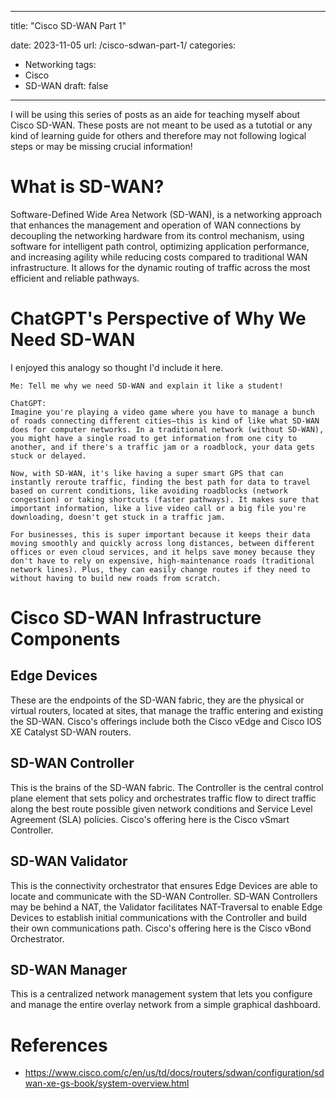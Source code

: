 ---
title: "Cisco SD-WAN Part 1"

date: 2023-11-05
url: /cisco-sdwan-part-1/
categories:
  - Networking
tags:
  - Cisco
  - SD-WAN
draft: false
-----

I will be using this series of posts as an aide for teaching myself about Cisco SD-WAN. These posts are not meant to be used as a tutotial or any kind of learning guide for others and therefore may not following logical steps or may be missing crucial information!

# What is SD-WAN?
Software-Defined Wide Area Network (SD-WAN), is a networking approach that enhances the management and operation of WAN connections by decoupling the networking hardware from its control mechanism, using software for intelligent path control, optimizing application performance, and increasing agility while reducing costs compared to traditional WAN infrastructure. It allows for the dynamic routing of traffic across the most efficient and reliable pathways.

# ChatGPT's Perspective of Why We Need SD-WAN

I enjoyed this analogy so thought I'd include it here.

```
Me: Tell me why we need SD-WAN and explain it like a student!

ChatGPT:
Imagine you're playing a video game where you have to manage a bunch of roads connecting different cities—this is kind of like what SD-WAN does for computer networks. In a traditional network (without SD-WAN), you might have a single road to get information from one city to another, and if there's a traffic jam or a roadblock, your data gets stuck or delayed.

Now, with SD-WAN, it's like having a super smart GPS that can instantly reroute traffic, finding the best path for data to travel based on current conditions, like avoiding roadblocks (network congestion) or taking shortcuts (faster pathways). It makes sure that important information, like a live video call or a big file you're downloading, doesn't get stuck in a traffic jam.

For businesses, this is super important because it keeps their data moving smoothly and quickly across long distances, between different offices or even cloud services, and it helps save money because they don't have to rely on expensive, high-maintenance roads (traditional network lines). Plus, they can easily change routes if they need to without having to build new roads from scratch.
```

# Cisco SD-WAN Infrastructure Components

## Edge Devices
These are the endpoints of the SD-WAN fabric, they are the physical or virtual routers, located at sites, that manage the traffic entering and existing the SD-WAN. Cisco's offerings include both the Cisco vEdge and Cisco IOS XE Catalyst SD-WAN routers.

## SD-WAN Controller
This is the brains of the SD-WAN fabric. The Controller is the central control plane element that sets policy and orchestrates traffic flow to direct traffic along the best route possible given network conditions and Service Level Agreement (SLA) policies. Cisco's offering here is the Cisco vSmart Controller.

## SD-WAN Validator
This is the connectivity orchestrator that ensures Edge Devices are able to locate and communicate with the SD-WAN Controller. SD-WAN Controllers may be behind a NAT, the Validator facilitates NAT-Traversal to enable Edge Devices to establish initial communications with the Controller and build their own communications path. Cisco's offering here is the Cisco vBond Orchestrator.

## SD-WAN Manager
This is a centralized network management system that lets you configure and manage the entire overlay network from a simple graphical dashboard.

# References
* https://www.cisco.com/c/en/us/td/docs/routers/sdwan/configuration/sdwan-xe-gs-book/system-overview.html
